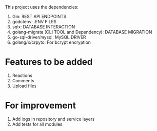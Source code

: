 This project uses the dependencies:
1. Gin: REST API ENDPOINTS
2. godotenv: .ENV FILES
3. sqlx: DATABASE INTERACTION
4. golang-migrate (CLI TOOL and Dependency): DATABASE MIGRATION
5. go-sql-driver/mysql: MySQL DRIVER
6. golang/x/crpyto: For bcrypt encryption

# Features to be added
1. Reactions
2. Comments
3. Upload files

# For improvement
1. Add logs in repository and service layers
2. Add tests for all modules